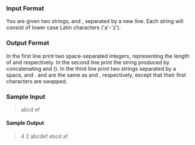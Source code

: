 ### Input Format

You are given two strings,  and , separated by a new line. Each string will consist of lower case Latin characters ('a'-'z').

### Output Format

In the first line print two space-separated integers, representing the length of  and  respectively. 
In the second line print the string produced by concatenating  and  (). 
In the third line print two strings separated by a space,  and .  and  are the same as  and , respectively, except that their first characters are swapped.

### Sample Input
> abcd
> ef

#### Sample Output
> 4 2
> abcdef
> ebcd af

